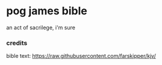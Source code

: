# pog james bible
an act of sacrilege, i'm sure

### credits
bible text: https://raw.githubusercontent.com/farskipper/kjv/
